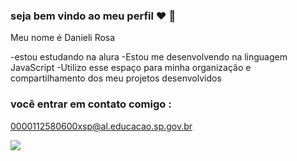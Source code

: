 ### seja bem vindo ao meu perfil ❤️ 👋

Meu nome é Danieli Rosa

-estou estudando na alura
-Estou me desenvolvendo na linguagem JavaScript
-Utilizo esse espaço para minha organização e compartilhamento dos meu projetos desenvolvidos

### você entrar em contato comigo :

0000112580600xsp@al.educacao.sp.gov.br


![](https://media1.tenor.com/m/fINJhCml9xEAAAAC/simple-main-things-are-just-beautiful-message.gif)
